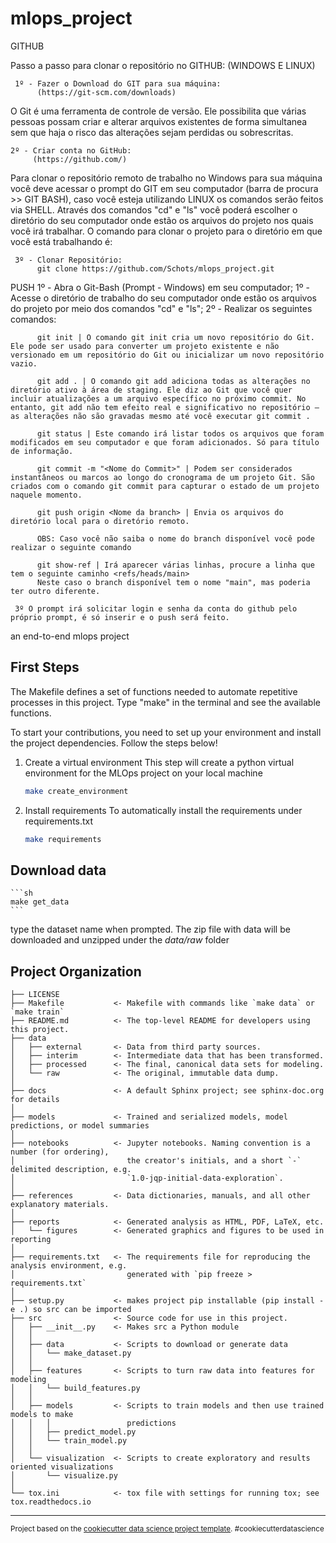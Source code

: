mlops_project
==============================
GITHUB

Passo a passo para clonar o repositório no GITHUB: (WINDOWS E LINUX)
     
     1º - Fazer o Download do GIT para sua máquina:
          (https://git-scm.com/downloads)

O Git é uma ferramenta de controle de versão. Ele possibilita que várias pessoas possam criar e alterar arquivos existentes de forma simultanea sem que haja o risco das alterações sejam perdidas ou sobrescritas. 

    2º - Criar conta no GitHub:
         (https://github.com/)

Para clonar o repositório remoto de trabalho no Windows para sua máquina você deve acessar o prompt do GIT em seu computador (barra de procura >> GIT BASH), caso você esteja utilizando LINUX os comandos serão feitos via SHELL. Através dos comandos "cd" e "ls" você poderá escolher o diretório do seu computador onde estão os arquivos do projeto nos quais você irá trabalhar. O comando para clonar o projeto para o diretório em que você está trabalhando é:
     
     3º - Clonar Repositório:
          git clone https://github.com/Schots/mlops_project.git

PUSH 
     1º - Abra o Git-Bash (Prompt - Windows) em seu computador;
     1º - Acesse o diretório de trabalho do seu computador onde estão os arquivos do projeto por meio dos comandos "cd" e "ls";
     2º - Realizar os seguintes comandos: 
          
          git init | O comando git init cria um novo repositório do Git. Ele pode ser usado para converter um projeto existente e não versionado em um repositório do Git ou inicializar um novo repositório vazio. 
          
          git add . | O comando git add adiciona todas as alterações no diretório ativo à área de staging. Ele diz ao Git que você quer incluir atualizações a um arquivo específico no próximo commit. No entanto, git add não tem efeito real e significativo no repositório — as alterações não são gravadas mesmo até você executar git commit .

          git status | Este comando irá listar todos os arquivos que foram modificados em seu computador e que foram adicionados. Só para título de informação.

          git commit -m "<Nome do Commit>" | Podem ser considerados instantâneos ou marcos ao longo do cronograma de um projeto Git. São criados com o comando git commit para capturar o estado de um projeto naquele momento.
          
          git push origin <Nome da branch> | Envia os arquivos do diretório local para o diretório remoto.

          OBS: Caso você não saiba o nome do branch disponível você pode realizar o seguinte comando
          
          git show-ref | Irá aparecer várias linhas, procure a linha que tem o seguinte caminho <refs/heads/main> 
          Neste caso o branch disponível tem o nome "main", mas poderia ter outro diferente.
     
     3º O prompt irá solicitar login e senha da conta do github pelo próprio prompt, é só inserir e o push será feito.

an end-to-end mlops project

First Steps
------------

The Makefile defines a set of functions needed to automate repetitive processes in this project. Type "make" in the terminal and see the available functions.

To start your contributions, you need to set up your environment and install the project dependencies. Follow the steps below!

1. Create a virtual environment
This step will create a python virtual environment for the MLOps project on your local machine

    ```sh
    make create_environment
    ```

2. Install requirements
To automatically install the requirements under requirements.txt

    ```sh
    make requirements
    ```

Download data
------------

    ```sh
    make get_data
    ```
type the dataset name when prompted. The zip file with data will be downloaded and unzipped under the _data/raw_ folder

Project Organization
------------

    ├── LICENSE
    ├── Makefile           <- Makefile with commands like `make data` or `make train`
    ├── README.md          <- The top-level README for developers using this project.
    ├── data
    │   ├── external       <- Data from third party sources.
    │   ├── interim        <- Intermediate data that has been transformed.
    │   ├── processed      <- The final, canonical data sets for modeling.
    │   └── raw            <- The original, immutable data dump.
    │
    ├── docs               <- A default Sphinx project; see sphinx-doc.org for details
    │
    ├── models             <- Trained and serialized models, model predictions, or model summaries
    │
    ├── notebooks          <- Jupyter notebooks. Naming convention is a number (for ordering),
    │                         the creator's initials, and a short `-` delimited description, e.g.
    │                         `1.0-jqp-initial-data-exploration`.
    │
    ├── references         <- Data dictionaries, manuals, and all other explanatory materials.
    │
    ├── reports            <- Generated analysis as HTML, PDF, LaTeX, etc.
    │   └── figures        <- Generated graphics and figures to be used in reporting
    │
    ├── requirements.txt   <- The requirements file for reproducing the analysis environment, e.g.
    │                         generated with `pip freeze > requirements.txt`
    │
    ├── setup.py           <- makes project pip installable (pip install -e .) so src can be imported
    ├── src                <- Source code for use in this project.
    │   ├── __init__.py    <- Makes src a Python module
    │   │
    │   ├── data           <- Scripts to download or generate data
    │   │   └── make_dataset.py
    │   │
    │   ├── features       <- Scripts to turn raw data into features for modeling
    │   │   └── build_features.py
    │   │
    │   ├── models         <- Scripts to train models and then use trained models to make
    │   │   │                 predictions
    │   │   ├── predict_model.py
    │   │   └── train_model.py
    │   │
    │   └── visualization  <- Scripts to create exploratory and results oriented visualizations
    │       └── visualize.py
    │
    └── tox.ini            <- tox file with settings for running tox; see tox.readthedocs.io


--------

<p><small>Project based on the <a target="_blank" href="https://drivendata.github.io/cookiecutter-data-science/">cookiecutter data science project template</a>. #cookiecutterdatascience</small></p>
